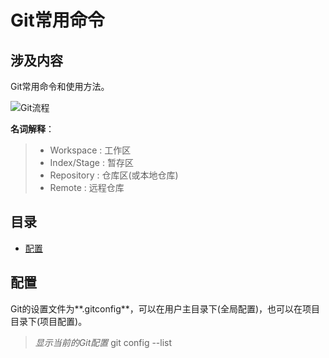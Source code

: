 # Git常用命令

## 涉及内容
Git常用命令和使用方法。

![Git流程](https://github.com/SouthSuzaku/Pic/blob/master/Git/Git%E6%B5%81%E7%A8%8B.png)

**名词解释**：
> * Workspace : 工作区
> * Index/Stage : 暂存区
> * Repository : 仓库区(或本地仓库)
> * Remote : 远程仓库

## 目录
* [配置](#配置)

## 配置
Git的设置文件为**.gitconfig**，可以在用户主目录下(全局配置)，也可以在项目目录下(项目配置)。

> *显示当前的Git配置*
> git config --list


